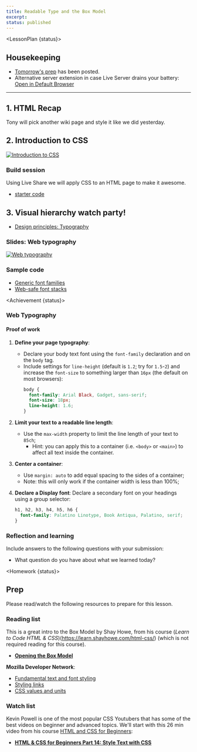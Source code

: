```yaml
---
title: Readable Type and the Box Model
excerpt: 
status: published
---
```

<script>
	import Homework from "$lib/components/Homework.svelte";
	import LessonPlan from "$lib/components/LessonPlan.svelte";
	import LabTime from "$lib/components/LabTime.svelte";
	import Achievement from "$lib/components/Achievement.svelte";
</script>

<LessonPlan {status}>

## Housekeeping
- [Tomorrow's prep](/courses/cpnt-260/day-4) has been posted.
- Alternative server extension in case Live Server drains your battery: [Open in Default Browser](https://marketplace.visualstudio.com/items?itemName=peakchen90.open-html-in-browser)

---

## 1. HTML Recap
Tony will pick another wiki page and style it like we did yesterday.

## 2. Introduction to CSS
[![Introduction to CSS](/images/slides/css-introduction.png)](https://sait-wbdv.github.io/slides/w23/cpnt-260/css-introduction.html)

### Build session
Using Live Share we will apply CSS to an HTML page to make it awesome.
- [starter code](https://github.com/sait-wbdv/dailies-w23/tree/main/2023-01-18-css-introduction/)

## 3. Visual hierarchy watch party!
- [Design principles: Typography](https://www.youtube.com/watch?v=yom0nogFN3k)

### Slides: Web typography
[![Web typography](/images/slides/web-typography.png)](https://sait-wbdv.github.io/slides/w23/cpnt-260/web-typography.html)

### Sample code
- [Generic font families](https://codepen.io/browsertherapy/pen/wvzZPqK)
- [Web-safe font stacks](https://codepen.io/browsertherapy/pen/eYNmYQP)

</LessonPlan>

<Achievement {status}>

### Web Typography
#### Proof of work
1. **Define your page typography**: 
    - Declare your body text font using the `font-family` declaration and on the `body` tag. 
    - Include settings for `line-height` (default is `1.2`; try for `1.5`-`2`) and increase the `font-size` to something larger than `16px` (the default on most browsers):
        ```css
        body {
          font-family: Arial Black, Gadget, sans-serif;
          font-size: 18px;
          line-height: 1.6;
        }
        ```
2. **Limit your text to a readable line length**:
    - Use the `max-width` property to limit the line length of your text to `85ch`;
        - Hint: you can apply this to a container (i.e. `<body>` or `<main>`) to affect all text inside the container.
3. **Center a container**:
    - Use `margin: auto` to add equal spacing to the sides of a container;
    - Note: this will only work if the container width is less than 100%;
4. **Declare a Display font**: Declare a secondary font on your headings using a group selector:
    
    ```css
    h1, h2, h3, h4, h5, h6 {
      font-family: Palatino Linotype, Book Antiqua, Palatino, serif;
    }
    ```

### Reflection and learning
Include answers to the following questions with your submission:
- What question do you have about what we learned today?

</Achievement>

<Homework {status}>

## Prep
Please read/watch the following resources to prepare for this lesson.

### Reading list
This is a great intro to the Box Model by Shay Howe, from his course (_Learn to Code HTML & CSS_)(https://learn.shayhowe.com/html-css/) (which is not required reading for this course).
- **[Opening the Box Model](https://learn.shayhowe.com/html-css/opening-the-box-model/)**

**Mozilla Developer Network**: 
- [Fundamental text and font styling](https://developer.mozilla.org/en-US/docs/Learn/CSS/Styling_text/Fundamentals)
- [Styling links](https://developer.mozilla.org/en-US/docs/Learn/CSS/Styling_text/Styling_links)
- [CSS values and units](https://developer.mozilla.org/en-US/docs/Learn/CSS/Building_blocks/Values_and_units)

### Watch list
Kevin Powell is one of the most popular CSS Youtubers that has some of the best videos on beginner and advanced topics. We'll start with this 26 min video from his course [HTML and CSS for Beginners](https://www.youtube.com/playlist?list=PL4-IK0AVhVjM0xE0K2uZRvsM7LkIhsPT-):
- **[HTML & CSS for Beginners Part 14: Style Text with CSS](https://www.youtube.com/watch?v=Elg66-ASVXg)**

</Homework>